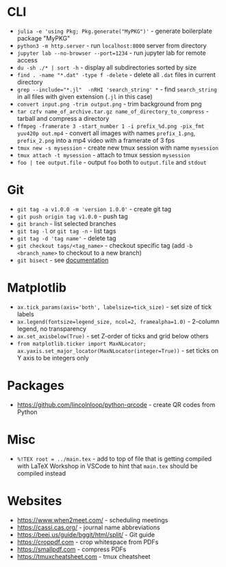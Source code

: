 
# CLI

* `julia -e 'using Pkg; Pkg.generate("MyPKG")'` - generate boilerplate package "MyPKG"
* `python3 -m http.server` - run `localhost:8000` server from directory
* `jupyter lab --no-browser --port=1234` - run jupyter lab for remote access
* `du -sh ./* | sort -h` - display all subdirectories sorted by size
* `find . -name "*.dat" -type f -delete` - delete all `.dat` files in current directory
* `grep --include="*.jl"  -nRHI 'search_string' *` - find `search_string` in all files with given extension (`.jl` in this case)
* `convert input.png -trim output.png` - trim background from png
* `tar czfv name_of_archive.tar.gz name_of_directory_to_compress` - tarball and compress a directory
* `ffmpeg -framerate 3 -start_number 1 -i prefix_%d.png -pix_fmt yuv420p out.mp4` - convert all
    images with names `prefix_1.png`, `prefix_2.png` into a mp4 video with a framerate of 3 fps
* `tmux new -s mysession` - create new tmux session with name `mysession`
* `tmux attach -t mysession` - attach to tmux session `mysession`
* `foo | tee output.file` - output `foo` both to `output.file` and `stdout`

# Git

* `git tag -a v1.0.0 -m 'version 1.0.0'` - create git tag
* `git push origin tag v1.0.0` - push tag
* `git branch` - list selected branches
* `git tag -l` or `git tag -n` - list tags
* `git tag -d 'tag name'` - delete tag
* `git checkout tags/<tag_name>` - checkout specific tag (add `-b <branch_name>` to checkout to a new branch)
* `git bisect` - see [documentation](https://git-scm.com/docs/git-bisect)

# Matplotlib

* `ax.tick_params(axis='both', labelsize=tick_size)` - set size of tick labels
* `ax.legend(fontsize=legend_size, ncol=2, framealpha=1.0)` - 2-column legend, no transparency
* `ax.set_axisbelow(True)` - set Z-order of ticks and grid below others
* `from matplotlib.ticker import MaxNLocator; ax.yaxis.set_major_locator(MaxNLocator(integer=True))` - set ticks on Y axis to be integers only

# Packages

* https://github.com/lincolnloop/python-qrcode - create QR codes from Python

# Misc

* `%!TEX root = ../main.tex` - add to top of file that is getting compiled with LaTeX Workshop in VSCode to hint that `main.tex` should be compiled instead

# Websites

* https://www.when2meet.com/ - scheduling meetings
* https://cassi.cas.org/ - journal name abbreviations
* https://beej.us/guide/bggit/html/split/ - Git guide
* https://croppdf.com - crop whitespace from PDFs
* https://smallpdf.com - compress PDFs
* https://tmuxcheatsheet.com - tmux cheatsheet
